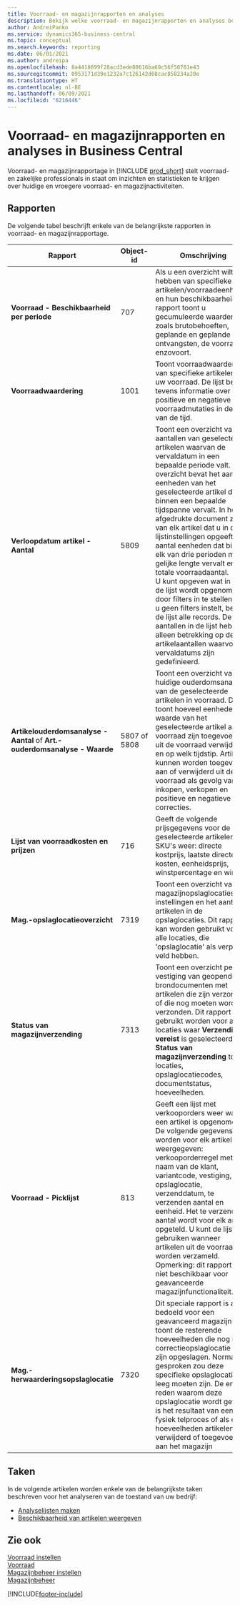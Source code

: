 ```yaml
---
title: Voorraad- en magazijnrapporten en analyses
description: Bekijk welke voorraad- en magazijnrapporten en analyses beschikbaar zijn in de standaardversie van Business Central, zodat u uw bedrijf kunt volgen.
author: AndreiPanko
ms.service: dynamics365-business-central
ms.topic: conceptual
ms.search.keywords: reporting
ms.date: 06/01/2021
ms.author: andreipa
ms.openlocfilehash: 8a4418699f28acd3ede80616ba69c56f50781e43
ms.sourcegitcommit: 0953171d39e1232a7c126142d68cac858234a20e
ms.translationtype: HT
ms.contentlocale: nl-BE
ms.lasthandoff: 06/09/2021
ms.locfileid: "6216446"
---
```

# <a name="inventory-and-warehouse-reports-and-analytics-in-business-central"></a>Voorraad- en magazijnrapporten en analyses in Business Central

Voorraad- en magazijnrapportage in [!INCLUDE [prod_short](includes/prod_short.md)] stelt voorraad- en zakelijke professionals in staat om inzichten en statistieken te krijgen over huidige en vroegere voorraad- en magazijnactiviteiten.  

## <a name="reports"></a>Rapporten

De volgende tabel beschrijft enkele van de belangrijkste rapporten in voorraad- en magazijnrapportage.

|Rapport |Object-id|Omschrijving  |
|---------|---------|---------|
|**Voorraad - Beschikbaarheid per periode**|707|Als u een overzicht wilt hebben van specifieke artikelen/voorraadeenheden en hun beschikbaarheid. Dit rapport toont u gecumuleerde waarden zoals brutobehoeften, geplande en geplande ontvangsten, de voorraad, enzovoort. |
|**Voorraadwaardering**|1001|Toont voorraadwaardering van specifieke artikelen in uw voorraad. De lijst bevat tevens informatie over positieve en negatieve voorraadmutaties in de loop van de tijd.|
|**Verloopdatum artikel - Aantal**|5809|Toont een overzicht van de aantallen van geselecteerde artikelen waarvan de vervaldatum in een bepaalde periode valt. Het overzicht bevat het aantal eenheden van het geselecteerde artikel dat binnen een bepaalde tijdspanne vervalt. In het afgedrukte document ziet u van elk artikel dat u in de lijstinstellingen opgeeft het aantal eenheden dat binnen elk van drie perioden met gelijke lengte vervalt en het totale voorraadaantal.<br>U kunt opgeven wat in er in de lijst wordt opgenomen door filters in te stellen. Als u geen filters instelt, bevat de lijst alle records. De aantallen in de lijst hebben alleen betrekking op de artikelaantallen waarvoor vervaldatums zijn gedefinieerd.|
|**Artikelouderdomsanalyse - Aantal** of **Art.-ouderdomsanalyse - Waarde**|5807 of 5808|Toont een overzicht van de huidige ouderdomsanalyse van de geselecteerde artikelen in voorraad. De lijst toont hoeveel eenheden of waarde van het geselecteerde artikel aan de voorraad zijn toegevoegd of uit de voorraad verwijderd, en op welk tijdstip. Artikelen kunnen worden toegevoegd aan of verwijderd uit de voorraad als gevolg van inkopen, verkopen en positieve en negatieve correcties.|
|**Lijst van voorraadkosten en prijzen**|716|Geeft de volgende prijsgegevens voor de geselecteerde artikelen of SKU's weer: directe kostprijs, laatste directe kosten, eenheidsprijs, winstpercentage en winst. |
|**Mag.-opslaglocatieoverzicht**|7319|Toont een overzicht van magazijnopslaglocaties, hun instellingen en het aantal artikelen in de opslaglocaties. Dit rapport kan worden gebruikt voor alle locaties, die 'opslaglocatie' als verplicht veld hebben. |
|**Status van magazijnverzending**|7313|Toont een overzicht per vestiging van geopende brondocumenten met artikelen die zijn verzonden, of die nog moeten worden verzonden. Dit rapport kan gebruikt worden voor alle locaties waar **Verzending vereist** is geselecteerd. **Status van magazijnverzending** toont locaties, opslaglocatiecodes, documentstatus, hoeveelheden.|
|**Voorraad - Picklijst**|813|Geeft een lijst met verkooporders weer waarin een artikel is opgenomen. De volgende gegevens worden voor elk artikel weergegeven: verkooporderregel met naam van de klant, variantcode, vestiging, opslaglocatie, verzenddatum, te verzenden aantal en eenheid. Het te verzenden aantal wordt voor elk artikel opgeteld. U kunt de lijst gebruiken wanneer artikelen uit de voorraad worden verzameld.<br>Opmerking: dit rapport is niet beschikbaar voor geavanceerde magazijnfunctionaliteit.|
|**Mag.-herwaarderingsopslaglocatie**|7320|Dit speciale rapport is alleen bedoeld voor een geavanceerd magazijn en toont de resterende hoeveelheden die nog in de correctieopslaglocatie zelf zijn opgeslagen. Normaal gesproken zou deze specifieke opslaglocatie leeg moeten zijn. De enige reden waarom deze opslaglocatie wordt gevuld, is het resultaat van een fysiek telproces of als er hoeveelheden artikelen zijn verwijderd of toegevoegd aan het magazijn|


## <a name="tasks"></a>Taken

In de volgende artikelen worden enkele van de belangrijkste taken beschreven voor het analyseren van de toestand van uw bedrijf:

* [Analyselijsten maken](bi-how-create-analysis-views-reports.md)  
* [Beschikbaarheid van artikelen weergeven](inventory-how-availability-overview.md)


## <a name="see-also"></a>Zie ook

[Voorraad instellen](inventory-setup-inventory.md)  
[Voorraad](inventory-manage-inventory.md)  
[Magazijnbeheer instellen](warehouse-setup-warehouse.md)  
[Magazijnbeheer](warehouse-manage-warehouse.md)  

[!INCLUDE[footer-include](includes/footer-banner.md)]
